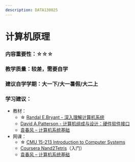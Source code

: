 ```yaml
---
description: DATA130025
---
```


# 计算机原理

### 内容重要性：☆☆☆

### 教学质量：较差，需要自学

### 建议自学学期：大一下/大一暑假/大二上

### 学习建议：

* 教材：
  * ☆ [Randal E.Bryant - 深入理解计算机系统](https://book.douban.com/subject/26912767/)
  * [David A.Patterson - 计算机组成与设计：硬件软件接口](https://book.douban.com/subject/30443432/)
  * [袁春风 – 计算机系统基础](https://book.douban.com/subject/30295940/)
* 网课：
  * ☆ [CMU 15-213 Introduction to Computer Systems](https://csdiy.wiki/%E8%AE%A1%E7%AE%97%E6%9C%BA%E7%B3%BB%E7%BB%9F%E5%9F%BA%E7%A1%80/CSAPP/#_1)
  * [Coursera Nand2Tetris](https://csdiy.wiki/%E4%BD%93%E7%B3%BB%E7%BB%93%E6%9E%84/N2T/)（入门）
  * [袁春风 – 计算机系统基础](https://www.bilibili.com/video/BV19J411T7rq)

